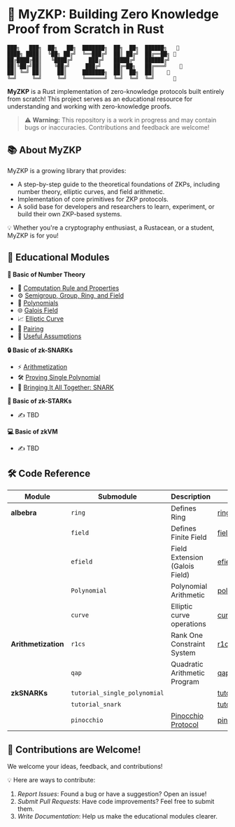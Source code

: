# 🚀 MyZKP: Building Zero Knowledge Proof from Scratch in Rust

```
███╗   ███╗  ██╗   ██╗  ███████╗  ██╗  ██╗  ██████╗   🦀
████╗ ████║  ╚██╗ ██╔╝  ╚══███╔╝  ██║ ██╔╝  ██╔══██╗ 🦀
██╔████╔██║   ╚████╔╝     ███╔╝   █████╔╝   ██████╔╝ 
██║╚██╔╝██║    ╚██╔╝     ███╔╝    ██╔═██╗   ██╔═══╝    🦀
██║ ╚═╝ ██║     ██║     ███████╗  ██║  ██╗  ██║    🦀    
╚═╝     ╚═╝     ╚═╝     ╚══════╝  ╚═╝  ╚═╝  ╚═╝      🦀
```

**MyZKP** is a Rust implementation of zero-knowledge protocols built entirely from scratch! This project serves as an educational resource for understanding and working with zero-knowledge proofs.

> ⚠️ **Warning:** 
> This repository is a work in progress and may contain bugs or inaccuracies. Contributions and feedback are welcome!

## 📚 About MyZKP

MyZKP is a growing library that provides:

- A step-by-step guide to the theoretical foundations of ZKPs, including number theory, elliptic curves, and field arithmetic.
- Implementation of core primitives for ZKP protocols.
- A solid base for developers and researchers to learn, experiment, or build their own ZKP-based systems.
  
💡 Whether you're a cryptography enthusiast, a Rustacean, or a student, MyZKP is for you!

## 📖 Educational Modules

**🧮 Basic of Number Theory**

- 📝 [Computation Rule and Properties](https://koukyosyumei.github.io/MyZKP/number_theory/subsec1.html)
- ⚙️ [Semigroup, Group, Ring, and Field](https://koukyosyumei.github.io/MyZKP/number_theory/subsec2.html)
- 🔢 [Polynomials](https://koukyosyumei.github.io/MyZKP/number_theory/subsec3.html)
- 🌐 [Galois Field](https://koukyosyumei.github.io/MyZKP/number_theory/subsec4.html)
- 📈 [Elliptic Curve](https://koukyosyumei.github.io/MyZKP/number_theory/subsec5.html)
- 🔗 [Pairing](https://koukyosyumei.github.io/MyZKP/number_theory/subsec6.html)
- 🤔 [Useful Assumptions](https://koukyosyumei.github.io/MyZKP/number_theory/subsec7.html)

**🔒 Basic of zk-SNARKs**

- ⚡ [Arithmetization](https://koukyosyumei.github.io/MyZKP/zksnark/subsec1.html)
- 🛠️ [Proving Single Polynomial](https://koukyosyumei.github.io/MyZKP/zksnark/subsec2.html)
- 🐍 [Bringing It All Together: SNARK](https://koukyosyumei.github.io/MyZKP/zksnark/subsec3.html)
  
**🌟 Basic of zk-STARKs**

- ✍️ TBD

**💻 Basic of zkVM**

- ✍️ TBD

## 🛠️ Code Reference

|Module       | Submodule   | Description  |📂 Path                                      |
|-------------|-------------|--------------|-------------------------------------------------- |
| **albebra** | `ring`      | Defines Ring  | [ring.rs](https://github.com/Koukyosyumei/MyZKP/myzkp/src/modules/algebra/ring.rs)           |
|             | `field`     | Defines Finite Field | [field.rs](https://github.com/Koukyosyumei/MyZKP/myzkp/src/modules/algebra/field.rs)           |
|             | `efield`    | Field Extension (Galois Field) |[efield.rs](https://github.com/Koukyosyumei/MyZKP/myzkp/src/modules/algebra/efield.rs)           |
|             | `Polynomial`| Polynomial Arithmetic | [polynomial.rs](https://github.com/Koukyosyumei/MyZKP/myzkp/src/modules/algebra/polynomial.rs)|
|             | `curve`     | Elliptic curve operations | [curve](https://github.com/Koukyosyumei/MyZKP/myzkp/src/modules/algebra/curve/)           |
| **Arithmetization** | `r1cs` | Rank One Constraint System | [r1cs.rs](https://github.com/Koukyosyumei/MyZKP/myzkp/src/modules/arithmetization/r1cs.rs) |
|             | `qap` | Quadratic Arithmetic Program | [qap.rs](https://github.com/Koukyosyumei/MyZKP/myzkp/src/modules/arithmetization/qap.rs) |
| **zkSNARKs**| `tutorial_single_polynomial` | | [tutorial_single_polynomial](https://github.com/Koukyosyumei/MyZKP/myzkp/src/modules/zksnark/tutorial_single_polynomial/)                                   |
|             | `tutorial_snark` | | [tutorial_snark](https://github.com/Koukyosyumei/MyZKP/myzkp/src/modules/zksnark/tutorial_snark/) |
|             | `pinocchio` | [Pinocchio Protocol](https://dl.acm.org/doi/abs/10.1145/2856449) | [pinocchio.rs](https://github.com/Koukyosyumei/MyZKP/myzkp/src/modules/zksnark/pinocchio.rs) |

## 🤝 Contributions are Welcome!

We welcome your ideas, feedback, and contributions!

💡 Here are ways to contribute:

1. *Report Issues*: Found a bug or have a suggestion? Open an issue!
2. *Submit Pull Requests*: Have code improvements? Feel free to submit them.
3. *Write Documentation*: Help us make the educational modules clearer.